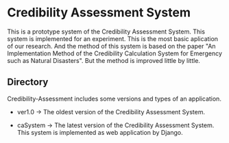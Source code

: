 # Credibility Assessment System
This is a prototype system of the Credibility Assessment System. This system is implemented for an experiment. This is the most basic aplication of our research. And the method of this system is based on the paper "An Implementation Method of the Credibility Calculation System for Emergency such as Natural Disasters". But the method is improved little by little.

## Directory
Credibility-Assessment includes some versions and types of an application.

- ver1.0
-> The oldest version of the Credibility Assessment System.

- caSystem
-> The latest version of the Credibility Assessment System. This system is implemented as web application by Django.